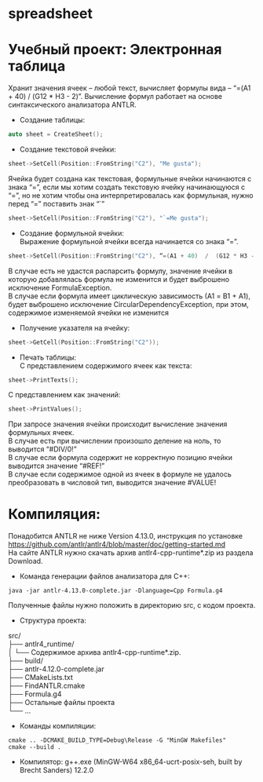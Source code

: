 # spreadsheet
# Учебный проект: Электронная таблица
Хранит значения ячеек – любой текст, вычисляет формулы вида – “=(A1 + 40)  /  (G12 * H3 - 2)”. Вычисление формул работает на основе синтаксического анализатора ANTLR.  
* Создание таблицы:

```C++
auto sheet = CreateSheet();
```

* Создание текстовой ячейки:  

```C++
sheet->SetCell(Position::FromString("C2"), "Me gusta");
```

Ячейка будет создана как текстовая, формульные ячейки начинаются с знака “=”, если мы хотим создать текстовую ячейку начинающуюся с “=”, но не хотим чтобы она интерпретировалась как формульная, нужно перед “=” поставить знак “`”  

```C++
sheet->SetCell(Position::FromString("C2"), "`=Me gusta");
```

* Создание формульной ячейки:  
Выражение формульной ячейки всегда начинается со знака “=”.  

```C++
sheet->SetCell(Position::FromString("C2"), “=(A1 + 40)  /  (G12 * H3 - 2)”);
```

В случае есть не удастся распарсить формулу, значение ячейки в которую добавлялась формула не изменится и будет выброшено исключение FormulaException.  
В случае если формула имеет циклическую зависимость (А1 = B1 + A1), будет выброшено исключение CircularDependencyException, при этом, содержимое изменяемой ячейки не изменится  

* Получение указателя на ячейку:  

```C++
sheet->GetCell(Position::FromString("C2"));
```

* Печать таблицы:  
С представлением содержимого ячеек как текста:  
```C++
sheet->PrintTexts();
```

С представлением как значений:  

```C++
sheet->PrintValues();
```

При запросе значения ячейки происходит вычисление значения формульных ячеек.  
В случае есть при вычислении произошло деление на ноль, то выводится “#DIV/0!”  
В случае если формула содержит не корректную позицию ячейки выводится значение “#REF!”  
В случае если содержимое одной из ячеек в формуле не удалось преобразовать в числовой тип, выводится значение #VALUE!  

# Компиляция:
Понадобится ANTLR не ниже Version 4.13.0, инструкция по установке https://github.com/antlr/antlr4/blob/master/doc/getting-started.md  
На сайте ANTLR нужно скачать архив antlr4-cpp-runtime*.zip из раздела Download.  

* Команда генерации файлов анализатора для C++:  

```
java -jar antlr-4.13.0-complete.jar -Dlanguage=Cpp Formula.g4
```
Полученные файлы нужно положить в директорию src, с кодом проекта.  

* Структура проекта:

src/  
├── antlr4_runtime/  
│   └── Содержимое архива antlr4-cpp-runtime*.zip.  
├── build/  
├── antlr-4.12.0-complete.jar  
├── CMakeLists.txt  
├── FindANTLR.cmake  
├── Formula.g4  
├── Остальные файлы проекта  
└── ...  

* Команды компиляции:

```
cmake .. -DCMAKE_BUILD_TYPE=Debug\Release -G "MinGW Makefiles"
cmake --build .
```

* Компилятор:
g++.exe (MinGW-W64 x86_64-ucrt-posix-seh, built by Brecht Sanders) 12.2.0

